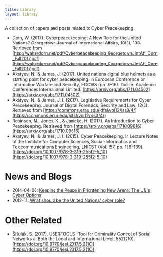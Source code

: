 ```yaml
---
title: Library
layout: library
---
```


A collection of papers and posts related to Cyber Peacekeeping.

* Dorn, W. (2017). Cyberpeacekeeping: A New Role for the United Nations? Georgetown Journal of International Affairs, 18(3), 138. Retrieved from [http://walterdorn.net/pdf/Cyberpeacekeeping_GeorgetownJIntAff_Dorn_Fall2017.pdf](http://walterdorn.net/pdf/Cyberpeacekeeping_GeorgetownJIntAff_Dorn_Fall2017.pdf)
* Akatyev, N., & James, J. (2017). United nations digital blue helmets as a starting point for cyber peacekeeping. In European Conference on Information Warfare and Security, ECCWS (pp. 8–16). Dublin: Academic Conferences International Limited. [https://arxiv.org/abs/1711.04502](https://arxiv.org/abs/1711.04502)
* Akatyev, N., & James, J. I. (2017). Legislative Requirements for Cyber Peacekeeping. Journal of Digital Forensics, Security and Law, 12(3). Retrieved from [https://commons.erau.edu/jdfsl/vol12/iss3/4/](https://commons.erau.edu/jdfsl/vol12/iss3/4/)
* Robinson, M., Jones, K., & Janicke, H. (2017). An Introduction to Cyber Peacekeeping. Retrieved from [https://arxiv.org/abs/1710.09616](https://arxiv.org/abs/1710.09616)
* Akatyev, N., & James, J. I. (2015). Cyber Peacekeeping. In Lecture Notes of the Institute for Computer Sciences, Social-Informatics and Telecommunications Engineering, LNICST (Vol. 157, pp. 126–139). [https://doi.org/10.1007/978-3-319-25512-5_10](https://doi.org/10.1007/978-3-319-25512-5_10)

# News and Blogs
* 2014-04-06: [Keeping the Peace in Frightening New Arena: The UN's Cyber Options](http://www.truth-out.org/opinion/item/22891-keeping-the-peace-the-uns-cyber-options)
* 2012-11: [What should be the United Nations' cyber role?](https://defensesystems.com/blogs/cyber-report/2012/11/united-nations-cyber-role.aspx)

# Other Related
* Šišulák, S. (2017). USERFOCUS -Tool for Criminality Control of Social Networks at Both the Local and International Level, 552(210). [https://doi.org/10.9770/jesi.2017.5.2(10)](https://doi.org/10.9770/jesi.2017.5.2(10))
